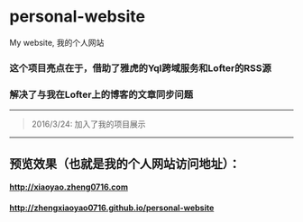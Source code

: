 # personal-website
My website, 我的个人网站
### 这个项目亮点在于，借助了雅虎的Yql跨域服务和Lofter的RSS源
### 解决了与我在Lofter上的博客的文章同步问题
***
> 2016/3/24: 加入了我的项目展示

***
## 预览效果（也就是我的个人网站访问地址）：
#### http://xiaoyao.zheng0716.com
#### http://zhengxiaoyao0716.github.io/personal-website